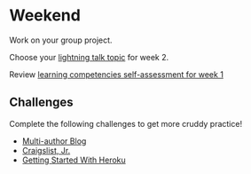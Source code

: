 # Weekend

Work on your group project.

Choose your [lightning talk topic](../lightning-talks/README.md#week-2) for
week 2.

Review [learning competencies self-assessment for week
1](../self-assessments#week-1)

## Challenges
Complete the following challenges to get more cruddy practice!

- [Multi-author Blog](../../../../blog-2-multi-author-challenge)
- [Craigslist, Jr.](../../../../craigslist-jr-challenge)
- [Getting Started With
Heroku](../../../../heroku-1-getting-started-challenge)
